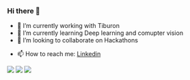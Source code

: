 ### Hi there 👋


<!-- **sachin7695/Sachin7695** is a ✨ _special_ ✨ repository because its `README.md` (this file) appears on your GitHub profile. -->

<!-- Here are some ideas to get you started: -->

- 🔭 I’m currently working with Tiburon
- 🌱 I’m currently learning Deep learning and comupter vision 
- 👯 I’m looking to collaborate on Hackathons 
<!-- - 🤔 I’m looking for help with ... -->
<!-- - 💬 Ask me about  -->
- 📫 How to reach me: [Linkedin](https://www.linkedin.com/in/sachin-kumar-m-865807129/)
<!-- - 😄 Pronouns: ... -->
<!-- - ⚡ Fun fact: I Like  -->

<img src="https://github-readme-stats.vercel.app/api?username=sachin7695&hide_border=true&count_private=true&show_icons=true&theme=radical" align="centre">
<img src ="https://github-readme-stats.vercel.app/api/top-langs?username=sachin7695&show_icons=true&locale=en&layout=compact&hide_border=true&theme=radical" align ="centre">
<img src ="https://github-readme-streak-stats.herokuapp.com/?user=sachin7695&theme=black-ice&hide_border=true&stroke=0000&background=0D1117&ring=e05397&fire=e05397&currStreakLabel=e05397">
<!-- <img src="https://activity-graph.herokuapp.com/graph?username=sachin7695&bg_color=0D1117&color=e05397&line=e05397&point=FFFFFF&hide_border=true&"> -->

